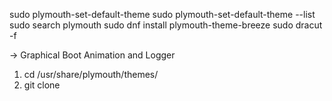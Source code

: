 sudo plymouth-set-default-theme
sudo plymouth-set-default-theme --list
sudo search plymouth
sudo dnf install plymouth-theme-breeze
sudo dracut -f



-> Graphical Boot Animation and Logger


1. cd /usr/share/plymouth/themes/
2. git clone 

